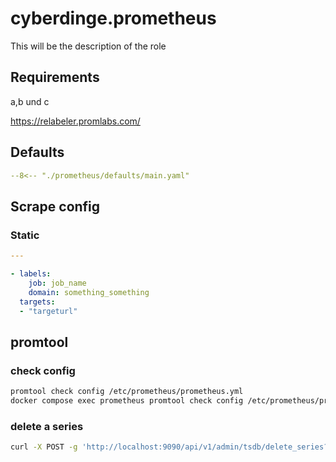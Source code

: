 # cyberdinge.prometheus

This will be the description of the role

## Requirements

a,b und c

https://relabeler.promlabs.com/

## Defaults

``` YAML title="defaults/main.yaml"
--8<-- "./prometheus/defaults/main.yaml"
```


## Scrape config

### Static

``` YAML
---

- labels:
    job: job_name
    domain: something_something
  targets:
  - "targeturl"
```

## promtool

### check config

``` BASH
promtool check config /etc/prometheus/prometheus.yml
docker compose exec prometheus promtool check config /etc/prometheus/prometheus.yml
```


### delete a series

``` BASH
curl -X POST -g 'http://localhost:9090/api/v1/admin/tsdb/delete_series?match[]={instance="sbcode.net:9100"}'
```